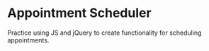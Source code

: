 # Appointment Scheduler
Practice using JS and jQuery to create functionality for scheduling appointments.
